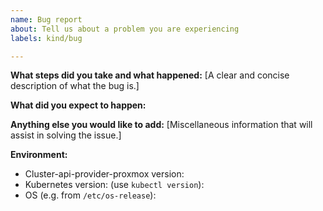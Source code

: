 ```yaml
---
name: Bug report
about: Tell us about a problem you are experiencing
labels: kind/bug

---
```



**What steps did you take and what happened:**
[A clear and concise description of what the bug is.]


**What did you expect to happen:**


**Anything else you would like to add:**
[Miscellaneous information that will assist in solving the issue.]


**Environment:**

- Cluster-api-provider-proxmox version:
- Kubernetes version: (use `kubectl version`):
- OS (e.g. from `/etc/os-release`): 